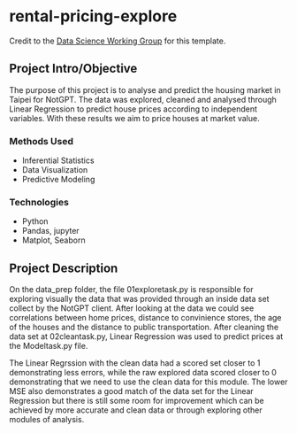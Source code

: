 # rental-pricing-explore

Credit to the [Data Science Working Group](http://datascience.codeforsanfrancisco.org) for this template.

## Project Intro/Objective
The purpose of this project is to analyse and predict the housing market in Taipei for NotGPT. The data was explored, cleaned and analysed through Linear Regression to predict house prices according to independent variables. With these results we aim to price houses at market value.

### Methods Used
* Inferential Statistics
* Data Visualization
* Predictive Modeling

### Technologies
* Python
* Pandas, jupyter
* Matplot, Seaborn

## Project Description
On the data_prep folder, the file 01exploretask.py is responsible for exploring visually the data that was provided through an inside data set collect by the NotGPT client. After looking at the data we could see correlations between home prices, distance to convinience stores, the age of the houses and the distance to public transportation. After cleaning the data set at 02cleantask.py, Linear Regression was used to predict prices at the Modeltask.py file. 

The Linear Regrssion with the clean data had a scored set closer to 1 demonstrating less errors, while the raw explored data scored closer to 0 demonstrating that we need to use the clean data for this module. The lower MSE also demonstrates a good match of the data set for the Linear Regression but there is still some room for improvement which can be achieved by more accurate and clean data or through exploring other modules of analysis. 

